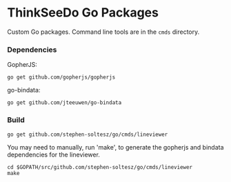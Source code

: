 ThinkSeeDo Go Packages
======================

Custom Go packages. Command line tools are in the `cmds` directory.

### Dependencies

GopherJS:

    go get github.com/gopherjs/gopherjs

go-bindata:

    go get github.com/jteeuwen/go-bindata


### Build

    go get github.com/stephen-soltesz/go/cmds/lineviewer

You may need to manually, run 'make', to generate the gopherjs and bindata
dependencies for the lineviewer.

    cd $GOPATH/src/github.com/stephen-soltesz/go/cmds/lineviewer
    make
